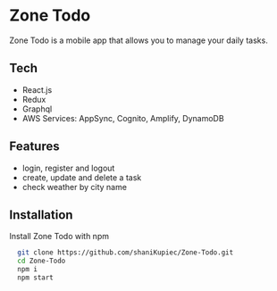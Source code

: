 # Zone Todo

Zone Todo is a mobile app that allows you to manage your daily tasks.

## Tech
- React.js
- Redux
- Graphql
- AWS Services: AppSync, Cognito, Amplify, DynamoDB

## Features
- login, register and logout
- create, update and delete a task
- check weather by city name


## Installation

Install Zone Todo with npm

```bash
  git clone https://github.com/shaniKupiec/Zone-Todo.git
  cd Zone-Todo
  npm i
  npm start
```